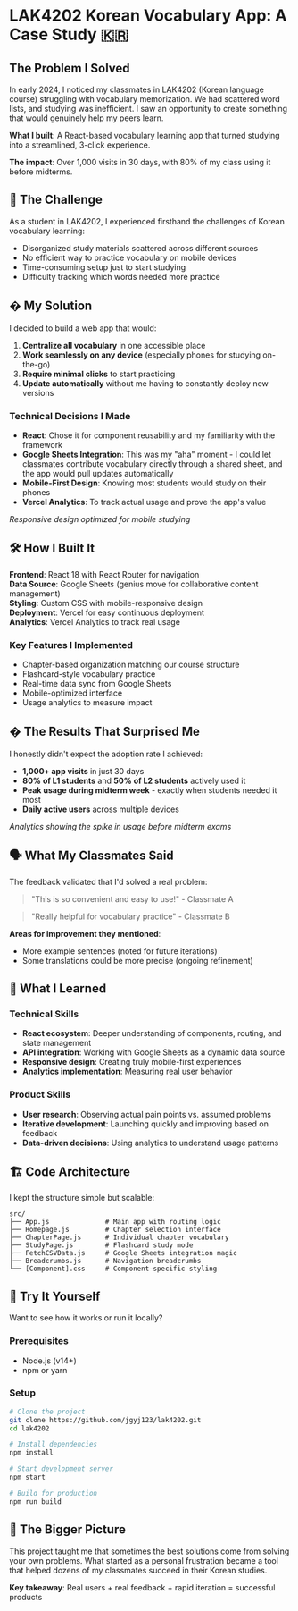# LAK4202 Korean Vocabulary App: A Case Study 🇰🇷

## The Problem I Solved

In early 2024, I noticed my classmates in LAK4202 (Korean language course) struggling with vocabulary memorization. We had scattered word lists, and studying was inefficient. I saw an opportunity to create something that would genuinely help my peers learn.

**What I built**: A React-based vocabulary learning app that turned studying into a streamlined, 3-click experience.

<!-- ![App Homepage](./images/device-view.png) -->


**The impact**: Over 1,000 visits in 30 days, with 80% of my class using it before midterms.

## 🎯 The Challenge

As a student in LAK4202, I experienced firsthand the challenges of Korean vocabulary learning:
- Disorganized study materials scattered across different sources
- No efficient way to practice vocabulary on mobile devices
- Time-consuming setup just to start studying
- Difficulty tracking which words needed more practice

## � My Solution

I decided to build a web app that would:
1. **Centralize all vocabulary** in one accessible place
2. **Work seamlessly on any device** (especially phones for studying on-the-go)
3. **Require minimal clicks** to start practicing
4. **Update automatically** without me having to constantly deploy new versions

### Technical Decisions I Made

- **React**: Chose it for component reusability and my familiarity with the framework
- **Google Sheets Integration**: This was my "aha" moment - I could let classmates contribute vocabulary directly through a shared sheet, and the app would pull updates automatically
- **Mobile-First Design**: Knowing most students would study on their phones
- **Vercel Analytics**: To track actual usage and prove the app's value

<!-- ![Mobile View](./images/phone-view) -->
*Responsive design optimized for mobile studying*

## 🛠️ How I Built It

**Frontend**: React 18 with React Router for navigation  
**Data Source**: Google Sheets (genius move for collaborative content management)  
**Styling**: Custom CSS with mobile-responsive design  
**Deployment**: Vercel for easy continuous deployment  
**Analytics**: Vercel Analytics to track real usage

### Key Features I Implemented
- Chapter-based organization matching our course structure
- Flashcard-style vocabulary practice
- Real-time data sync from Google Sheets
- Mobile-optimized interface
- Usage analytics to measure impact

## � The Results That Surprised Me

I honestly didn't expect the adoption rate I achieved:

- **1,000+ app visits** in just 30 days
- **80% of L1 students** and **50% of L2 students** actively used it
- **Peak usage during midterm week** - exactly when students needed it most
- **Daily active users** across multiple devices

<!-- ![Usage Analytics](./images/analytics-chart.png) -->
*Analytics showing the spike in usage before midterm exams*

## 🗣️ What My Classmates Said

The feedback validated that I'd solved a real problem:

> "This is so convenient and easy to use!" - Classmate A

> "Really helpful for vocabulary practice" - Classmate B

**Areas for improvement they mentioned**:
- More example sentences (noted for future iterations)
- Some translations could be more precise (ongoing refinement)

## 🧠 What I Learned

### Technical Skills
- **React ecosystem**: Deeper understanding of components, routing, and state management
- **API integration**: Working with Google Sheets as a dynamic data source
- **Responsive design**: Creating truly mobile-first experiences
- **Analytics implementation**: Measuring real user behavior

### Product Skills
- **User research**: Observing actual pain points vs. assumed problems
- **Iterative development**: Launching quickly and improving based on feedback
- **Data-driven decisions**: Using analytics to understand usage patterns

## 🏗️ Code Architecture

I kept the structure simple but scalable:

```
src/
├── App.js              # Main app with routing logic
├── Homepage.js         # Chapter selection interface
├── ChapterPage.js      # Individual chapter vocabulary
├── StudyPage.js        # Flashcard study mode
├── FetchCSVData.js     # Google Sheets integration magic
├── Breadcrumbs.js      # Navigation breadcrumbs
└── [Component].css     # Component-specific styling
```

## 🚀 Try It Yourself

Want to see how it works or run it locally?

### Prerequisites
- Node.js (v14+)
- npm or yarn

### Setup
```bash
# Clone the project
git clone https://github.com/jgyj123/lak4202.git
cd lak4202

# Install dependencies
npm install

# Start development server
npm start

# Build for production
npm run build
```

## 🎯 The Bigger Picture

This project taught me that sometimes the best solutions come from solving your own problems. What started as a personal frustration became a tool that helped dozens of my classmates succeed in their Korean studies.

**Key takeaway**: Real users + real feedback + rapid iteration = successful products

